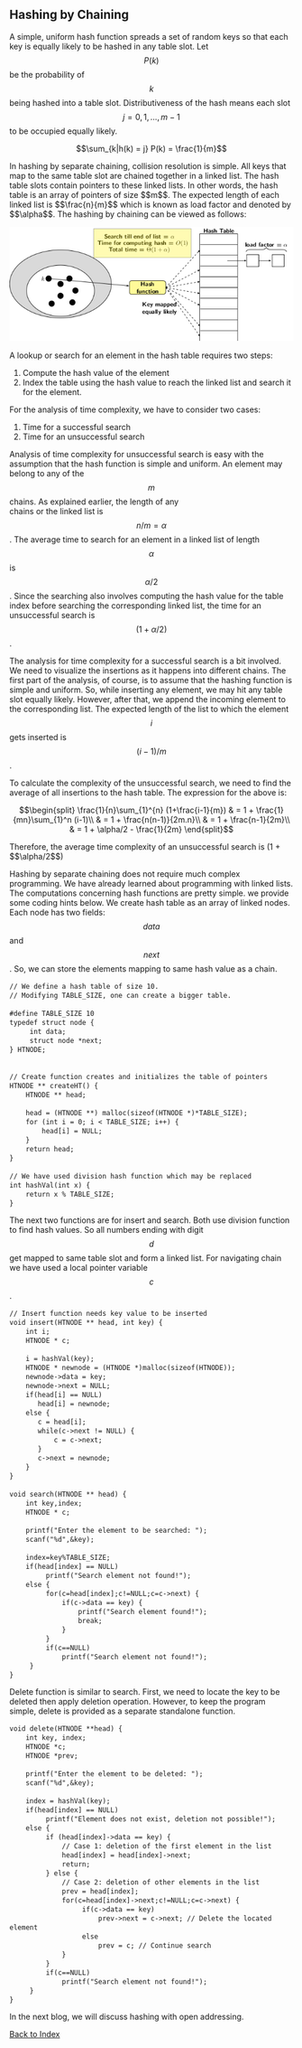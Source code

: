 <script type="text/javascript" src="https://cdnjs.cloudflare.com/ajax/libs/mathjax/2.7.0/MathJax.js?config=TeX-AMS_CHTML"> </script> <script type="text/x-mathjax-config"> MathJax.Hub.Config({ tex2jax: { inlineMath: [['$','$'], ['\\(','\\)']], processEscapes: true}, jax: ["input/TeX","input/MathML","input/AsciiMath","output/CommonHTML"], extensions: ["tex2jax.js","mml2jax.js","asciimath2jax.js","MathMenu.js","MathZoom.js","AssistiveMML.js", "[Contrib]/a11y/accessibility-menu.js"], TeX: { extensions: ["AMSmath.js","AMSsymbols.js","noErrors.js","noUndefined.js"], equationNumbers: { autoNumber: "AMS" } } }); </script> 

## Hashing by Chaining

A simple, uniform hash function spreads a set of random keys so that each key is equally likely to be hashed in any table slot.
Let $$P(k)$$ be the probability of $$k$$ being hashed into a table slot. Distributiveness of the hash means each slot 
$$j = 0, 1, \ldots, m-1$$ to be occupied equally likely. <br>
<p style="text-align:center">
  $$\sum_{k|h(k) = j} P(k) = \frac{1}{m}$$
</p>
In hashing by separate chaining, collision resolution is simple. All keys that map to the same table slot are chained together
in a linked list. The hash table slots contain pointers to these linked lists. In other words, the hash table is an array of 
pointers of size $$m$$. The expected length of each linked list is $$\frac{n}{m}$$ which is known as load factor and denoted by
$$\alpha$$. The hashing by chaining can be viewed as follows:
<p style="text-align:center">
  <img src="../images/hashingBySeparateChaning.png">
</p>  
A lookup or search for an element in the hash table requires two steps:

1. Compute the hash value of the element
2. Index the table using the hash value to reach the linked list and search it for the element.

For the analysis of time complexity, we have to consider two cases: 

1. Time for a successful search
2. Time for an unsuccessful search

Analysis of time complexity for unsuccessful search is easy with the assumption that the hash function is simple and uniform. 
An element may belong to any of the $$m$$ chains. As explained earlier, the length of any  
chains or the linked list is $$n/m = \alpha$$. The average time to search for an element in a linked list of length $$\alpha$$ is 
$$\alpha/2$$. Since the searching also involves computing the hash value for the table index before searching the corresponding 
linked list, the time  for an unsuccessful search is $$(1+\alpha/2)$$.<br>

The analysis for time complexity for a successful search is a bit involved. We need to visualize the insertions as it happens into
different chains. The first part of the analysis, of course, is to assume that the hashing function is simple and uniform. So, 
while inserting any element, we may hit any table slot equally likely. However, after that, we append the incoming element 
to the corresponding list. The expected length of the list to which the element $$i$$ gets inserted is $$(i-1)/m$$. <br>

To calculate the complexity of the unsuccessful search, we need to find the average of all insertions to the hash table.
The expression for the above is:
<p style="text-align:center">
  $$\begin{split}
  \frac{1}{n}\sum_{1}^{n} (1+\frac{i-1}{m}) & = 1 + \frac{1}{mn}\sum_{1}^n (i-1)\\
  & = 1 + \frac{n(n-1)}{2m.n}\\
  & = 1 + \frac{n-1}{2m}\\
  & = 1 + \alpha/2 - \frac{1}{2m}
  \end{split}$$
</p>
Therefore, the average time complexity of an unsuccessful search is (1 + $$\alpha/2$$) <br>

Hashing by separate chaining does not require much complex programming. We have already learned about programming with linked lists. The computations 
concerning hash functions are pretty simple. we provide some coding hints below. We create hash table as an array of linked nodes. Each node has two 
fields: $$data$$ and $$next$$. So, we can store the elements mapping to same hash value as a chain. <br>

```
// We define a hash table of size 10.
// Modifying TABLE_SIZE, one can create a bigger table.

#define TABLE_SIZE 10
typedef struct node {
     int data;
     struct node *next;
} HTNODE;


// Create function creates and initializes the table of pointers
HTNODE ** createHT() {
    HTNODE ** head;

    head = (HTNODE **) malloc(sizeof(HTNODE *)*TABLE_SIZE);
    for (int i = 0; i < TABLE_SIZE; i++) {
        head[i] = NULL;
    }
    return head;
}

// We have used division hash function which may be replaced
int hashVal(int x) {
    return x % TABLE_SIZE;
}

```

The next two functions are for insert and search. Both use division function to find hash values. So all numbers ending with digit $$d$$ get mapped
to same table slot and form a linked list. For navigating chain we have used a local pointer variable $$c$$. <br>

```
// Insert function needs key value to be inserted
void insert(HTNODE ** head, int key) {
    int i;
    HTNODE * c;

    i = hashVal(key);
    HTNODE * newnode = (HTNODE *)malloc(sizeof(HTNODE));
    newnode->data = key;
    newnode->next = NULL;
    if(head[i] == NULL)
       head[i] = newnode;
    else {
       c = head[i];
       while(c->next != NULL) {
           c = c->next;
       }
       c->next = newnode;
    }
}

void search(HTNODE ** head) {
    int key,index;
    HTNODE * c;

    printf("Enter the element to be searched: ");
    scanf("%d",&key);

    index=key%TABLE_SIZE;
    if(head[index] == NULL)
         printf("Search element not found!");
    else {
         for(c=head[index];c!=NULL;c=c->next) {
             if(c->data == key) {
                 printf("Search element found!");
                 break;
             }
         }
         if(c==NULL)
             printf("Search element not found!");
     }
}

```
Delete function is similar to search. First, we need to locate the key to be deleted then apply deletion operation. However, to keep
the program simple, delete is provided as a separate standalone function.

```
void delete(HTNODE **head) {
    int key, index;
    HTNODE *c;
    HTNODE *prev;

    printf("Enter the element to be deleted: ");
    scanf("%d",&key);

    index = hashVal(key);
    if(head[index] == NULL)
         printf("Element does not exist, deletion not possible!");
    else {
         if (head[index]->data == key) {
             // Case 1: deletion of the first element in the list
             head[index] = head[index]->next;
             return;
         } else {
             // Case 2: deletion of other elements in the list 
             prev = head[index];
             for(c=head[index]->next;c!=NULL;c=c->next) {
                  if(c->data == key) 
                      prev->next = c->next; // Delete the located element
                  else 
                      prev = c; // Continue search
             }
         }
         if(c==NULL)
             printf("Search element not found!");
     }
}

```

In the next blog, we will discuss hashing with open addressing.

[Back to Index](../index.md)
